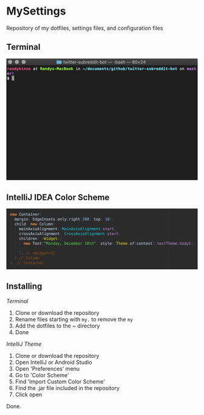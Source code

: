 # MySettings
Repository of my dotfiles, settings files, and configuration files

## Terminal
<img src="./img/terminal.png" width="750"/>

## IntelliJ IDEA Color Scheme
<img src="./img/idea.png" width="750"/>

## Installing
*Terminal*
1. Clone or download the repository
2. Rename files starting with `my.` to remove the `my`
3. Add the dotfiles to the ~ directory
4. Done

*IntelliJ Theme*
1. Clone or download the repository
2. Open IntelliJ or Android Studio
3. Open 'Preferences' menu
4. Go to 'Color Scheme'
5. Find 'Import Custom Color Scheme'
6. Find the .jar file included in the repository
7. Click open

Done.
